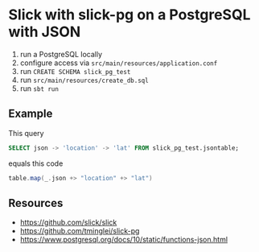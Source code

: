 # Slick with slick-pg on a PostgreSQL with JSON

1. run a PostgreSQL locally 
2. configure access via `src/main/resources/application.conf` 
3. run `CREATE SCHEMA slick_pg_test`
4. run `src/main/resources/create_db.sql`
5. run `sbt run`

## Example 

This query

```sql
SELECT json -> 'location' -> 'lat' FROM slick_pg_test.jsontable;
```

equals this code

```scala
table.map(_.json +> "location" +> "lat")
```

## Resources

- https://github.com/slick/slick
- https://github.com/tminglei/slick-pg
- https://www.postgresql.org/docs/10/static/functions-json.html